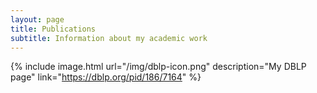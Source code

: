 ```yaml
---
layout: page
title: Publications
subtitle: Information about my academic work
---
```


{% include image.html url="/img/dblp-icon.png" description="My DBLP page" link="https://dblp.org/pid/186/7164" %}
